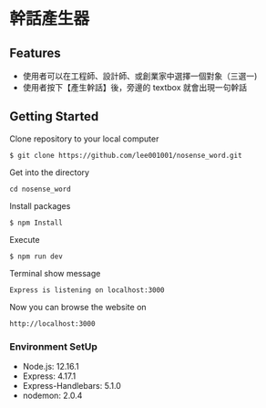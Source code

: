 # 幹話產生器

## Features
- 使用者可以在工程師、設計師、或創業家中選擇一個對象（三選一)
- 使用者按下【產生幹話】後，旁邊的 textbox 就會出現一句幹話

## Getting Started
Clone repository to your local computer
```
$ git clone https://github.com/lee001001/nosense_word.git
```
Get into the directory
```
cd nosense_word
```
Install packages
```
$ npm Install
```
Execute
```
$ npm run dev
```
Terminal show message
```
Express is listening on localhost:3000
```
Now you can browse the website on
```
http://localhost:3000
```

### Environment SetUp 
* Node.js: 12.16.1
* Express: 4.17.1
* Express-Handlebars: 5.1.0
* nodemon: 2.0.4

### 
